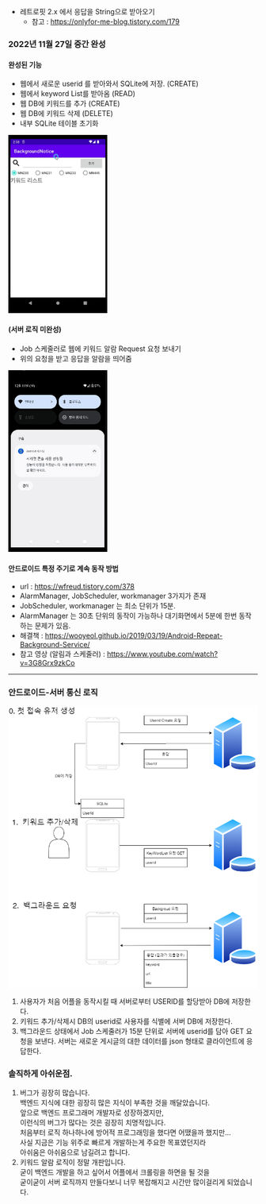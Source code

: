 


- 레트로핏 2.x 에서 응답을 String으로 받아오기
    - 참고 : https://onlyfor-me-blog.tistory.com/179


### 2022년 11월 27일 중간 완성
#### 완성된 기능
- 웹에서 새로운 userid 를 받아와서 SQLite에 저장. (CREATE)
- 웹에서 keyword List를 받아옴 (READ)
- 웹 DB에 키워드를 추가 (CREATE)
- 웹 DB에 키워드 삭제 (DELETE)
- 내부 SQLite 테이블 초기화

<img width="200" alt = "작동화면" src="./res/22_11_27첫번째시연동작.gif">

#### (서버 로직 미완성)
- Job 스케줄러로 웹에 키워드 알람 Request 요청 보내기
- 위의 요청을 받고 응답을 알람을 띄어줌

<img width="200" alt = "작동화면" src="./res/알람기능.gif">


#### 안드로이드 특정 주기로 계속 동작 방법
- url : https://wfreud.tistory.com/378
- AlarmManager, JobScheduler, workmanager 3가지가 존재
- JobScheduler, workmanager 는 최소 단위가 15분.
- AlarmManager 는 30초 단위의 동작이 가능하나 대기화면에서 5분에 한번 동작하는 문제가 있음.
- 해결책 : https://wooyeol.github.io/2019/03/19/Android-Repeat-Background-Service/
- 참고 영상 (알림과 스케줄러) : https://www.youtube.com/watch?v=3G8Grx9zkCo


<hr>

### 안드로이드-서버 통신 로직
<img width="700" alt = "작동화면" src="./res/안드로이드-서버 통신 로직.png">

1. 사용자가 처음 어플을 동작시킬 때 서버로부터 USERID를 할당받아 DB에 저장한다.
2. 키워드 추가/삭제시 DB의 userid로 사용자를 식별에 서버 DB에 저장한다.
3. 백그라운드 상태에서 Job 스케줄러가 15분 단위로 서버에 userid를 담아 GET 요청을 보낸다.
   서버는 새로운 게시글의 대한 데이터를 json 형태로 클라이언트에 응답한다.

### 솔직하게 아쉬운점.
1. 버그가 굉장히 많습니다.  
   백엔드 지식에 대한 굉장히 많은 지식이 부족한 것을 깨달았습니다.  
   앞으로 백엔드 프로그래머 개발자로 성장하겠지만,  
   이런식의 버그가 많다는 것은 굉장히 치명적입니다.  
   처음부터 로직 하나하나에 방어적 프로그래밍을 했다면 어땠을까 했지만...  
   사실 지금은 기능 위주로 빠르게 개발하는게 주요한 목표였던지라  
   아쉬움은 아쉬움으로 남길려고 합니다.  
2. 키워드 알람 로직이 정말 개판입니다.  
   굳이 백엔드 개발을 하고 싶어서 어플에서 크롤링을 하면을 될 것을  
   굳이굳이 서버 로직까지 만들다보니 너무 복잡해지고 시간만 많이걸리게 되었습니다.  


